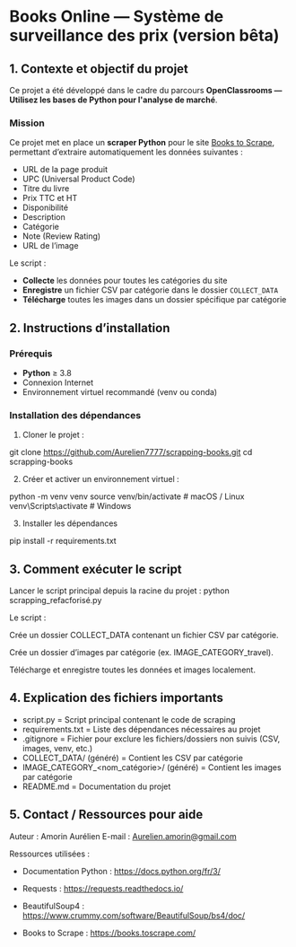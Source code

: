 # Books Online — Système de surveillance des prix (version bêta)

## 1. Contexte et objectif du projet
Ce projet a été développé dans le cadre du parcours **OpenClassrooms — Utilisez les bases de Python pour l'analyse de marché**.

### Mission
Ce projet met en place un **scraper Python** pour le site [Books to Scrape](https://books.toscrape.com/), permettant d’extraire automatiquement les données suivantes :

- URL de la page produit
- UPC (Universal Product Code)
- Titre du livre
- Prix TTC et HT
- Disponibilité
- Description
- Catégorie
- Note (Review Rating)
- URL de l’image

Le script :
- **Collecte** les données pour toutes les catégories du site
- **Enregistre** un fichier CSV par catégorie dans le dossier `COLLECT_DATA`
- **Télécharge** toutes les images dans un dossier spécifique par catégorie


## 2. Instructions d’installation

### Prérequis
- **Python** ≥ 3.8
- Connexion Internet
- Environnement virtuel recommandé (venv ou conda)

### Installation des dépendances
1. Cloner le projet :

git clone https://github.com/Aurelien7777/scrapping-books.git
cd scrapping-books


2. Créer et activer un environnement virtuel :

python -m venv venv
source venv/bin/activate      # macOS / Linux
venv\Scripts\activate         # Windows


3. Installer les dépendances

pip install -r requirements.txt


## 3. Comment exécuter le script
Lancer le script principal depuis la racine du projet :
python scrapping_refacforisé.py

Le script :

Crée un dossier COLLECT_DATA contenant un fichier CSV par catégorie.

Crée un dossier d’images par catégorie (ex. IMAGE_CATEGORY_travel).

Télécharge et enregistre toutes les données et images localement.


## 4. Explication des fichiers importants

- script.py	= Script principal contenant le code de scraping
- requirements.txt	= Liste des dépendances nécessaires au projet
- .gitignore	=  Fichier pour exclure les fichiers/dossiers non suivis (CSV, images, venv, etc.)
- COLLECT_DATA/ (généré)	=  Contient les CSV par catégorie
- IMAGE_CATEGORY_<nom_catégorie>/ (généré)	=  Contient les images par catégorie
- README.md	=  Documentation du projet


## 5. Contact / Ressources pour aide

Auteur : Amorin Aurélien
E-mail : Aurelien.amorin@gmail.com

Ressources utilisées :

- Documentation Python : https://docs.python.org/fr/3/

- Requests : https://requests.readthedocs.io/

- BeautifulSoup4 : https://www.crummy.com/software/BeautifulSoup/bs4/doc/

- Books to Scrape : https://books.toscrape.com/






